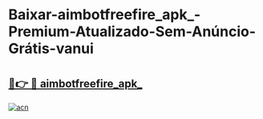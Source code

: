 # Baixar-aimbotfreefire_apk_-Premium-Atualizado-Sem-Anúncio-Grátis-vanui

# <h2><a href="https://p0t4cu.esa.edu.pl?src=aimbotfreefire_apk_&ref=vanui">🔗👉 🔴 aimbotfreefire_apk_</a></h2>

[![acn](https://github.com/user-attachments/assets/0f9c940e-d8b0-45ae-aac7-cd30a18b3e1c)](https://p0t4cu.esa.edu.pl?src=aimbotfreefire_apk_&ref=vanui)

